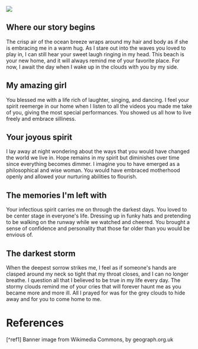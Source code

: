 <a href="https://juncture-digital.org"><img src="https://juncture-digital.org/images/ve-button.png"></a>

<param ve-config 
       title="Ashes into Sand"
       author="Natalie Hart"
       banner="https://iiif.juncture-digital.org/banner/?url=https://upload.wikimedia.org/wikipedia/commons/thumb/7/77/Stormy_Skies%2C_Amroth_Beach_-_geograph.org.uk_-_3214209.jpg/640px-Stormy_Skies%2C_Amroth_Beach_-_geograph.org.uk_-_3214209.jpg"
              layout="vtl">

## Where our story begins

The crisp air of the ocean breeze wraps around my hair and body as if she is embracing me in a warm hug. As I stare out into the waves you loved to play in, I can still hear your sweet laugh ringing in my head. This beach is your new home, and it will always remind me of your favorite place. For now, I await the day when I wake up in the clouds with you by my side.
<param ve-image
       url="https://nhart4.github.io/visual-essay/images/img.643.jpeg">   

## My amazing girl

You blessed me with a life rich of laughter, singing, and dancing. I feel your spirit reemerge in our home when I listen to all the videos you made me take of you, giving the most special performances. You showed us all how to live freely and embrace silliness.
<param ve-image
       url="https://nhart4.github.io/visual-essay/images/Untitled-12.jpeg">

## Your joyous spirit

I lay away at night wondering about the ways that you would have changed the world we live in. Hope remains in my spirit but diminishes over time since everything becomes dimmer. I imagine you to have emerged as a philosophical and wise woman. You would have embraced motherhood openly and allowed your nurturing abilities to flourish.
<param ve-image 
       url="https://nhart4.github.io/visual-essay/images/BC2A6DB0-9EA4-45B7-8C8F-259DE0CE1351.jpeg">
       
 ## The memories I'm left with
 
Your infectious spirit carries me on through the darkest days. You loved to be center stage in everyone's life. Dressing up in funky hats and pretending to be walking on the runway while we watched and cheered. You brought a sense of confidence and personality that those far older than you would be envious of.
<param ve-image
       url="https://nhart4.github.io/visual-essay/images/img185%20(1).jpeg">
       
## The darkest storm

When the deepest sorrow strikes me, I feel as if someone's hands are clasped around my neck so tight that my throat closes, and I can no longer breathe. I question all that I believed to be true in my life every day. The stormy clouds remind me of your cries that will forever haunt me as you became more and more ill. All I prayed for was for the grey clouds to hide away and for you to come home to me.
<param ve-image
       url="https://nhart4.github.io/visual-essay/images/img087%20(12).jpeg">

# References

[^ref1] Banner image from Wikimedia Commons, by geograph.org.uk


